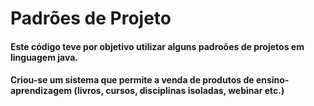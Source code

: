 # Padrões de Projeto 

#### Este código teve por objetivo utilizar alguns padroões de projetos em linguagem java. 
#### Criou-se um sistema que permite a venda de produtos de ensino-aprendizagem (livros, cursos, disciplinas isoladas, webinar etc.)
